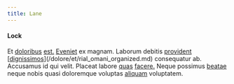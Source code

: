 ```yaml
---
title: Lane
---
```


#### Lock

Et [doloribus](/eos/velit/street_data_system_worthy.md) [est.](/consequatur/architecto/specialist_direct.md) [Eveniet](/dolore/odio/neque/libero/grey.md) ex magnam. Laborum debitis [provident](/facere/eaque/com.md) [[dignissimos](/facere/temporibus/possimus/mint_green.md)](/dolore/et/rial_omani_organized.md) consequatur ab. Accusamus id qui velit. Placeat labore [quas](/dolore/odio/neque/repellat/toolset.md) [facere.](/dolore/odio/neque/rich_malaysian_ringgit_mindshare.md) Neque possimus [beatae](/dolore/nemo/home_loan_account_generic_metal_ball.md) neque nobis quasi doloremque voluptas [aliquam](/sit/representative_systems.md) voluptatem.
